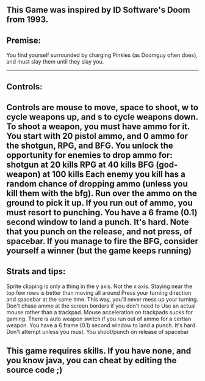 This Game was inspired by ID Software's Doom from 1993.
----------------------------------------------------------------
Premise:
----------------------------------------------------------------
You find yourself surrounded by charging Pinkies (as Doomguy often does), and must slay them until they slay you. 

----------------------------------------------------------------
Controls:
----------------------------------------------------------------
Controls are mouse to move, space to shoot, w to cycle weapons up, and s to cycle weapons down.
To shoot a weapon, you must have ammo for it. You start with 20 pistol ammo, and 0 ammo for the shotgun, RPG, and BFG.
You unlock the opportunity for enemies to drop ammo for:
	shotgun at 20 kills
	RPG at 40 kills 
	BFG (god-weapon) at 100 kills
Each enemy you kill has a random chance of dropping ammo (unless you kill them with the bfg). Run over the ammo on the ground to pick it up.
If you run out of ammo, you must resort to punching. You have a 6 frame (0.1) second window to land a punch. It's hard. Note that you punch on the release, and not press, of spacebar.
If you manage to fire the BFG, consider yourself a winner (but the game keeps running)
----------------------------------------------------------------
Strats and tips:
----------------------------------------------------------------
Sprite clipping is only a thing in the y axis. Not the x axis.
Staying near the top few rows is better than moving all around
Press your turning direction and spacebar at the same time. This way, you'll never mess up your turning.
Don't chase ammo at the screen borders if you don't need to
Use an actual mouse rather than a trackpad. Mouse acceleration on trackpads sucks for gaming.
There is auto weapon switch if you run out of ammo for a certian weapon.
You have a 6 frame (0.1) second window to land a punch. It's hard. Don't attempt unless you must.
You shoot/punch on release of spacebar

This game requires skills. If you have none, and you know java, you can cheat by editing the source code ;)
-----------------------------------------------------------------
